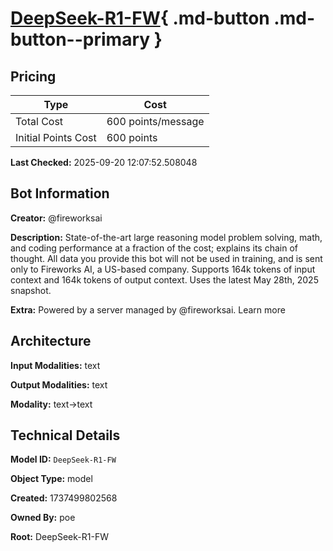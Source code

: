 # [DeepSeek-R1-FW](https://poe.com/DeepSeek-R1-FW){ .md-button .md-button--primary }

## Pricing

| Type | Cost |
|------|------|
| Total Cost | 600 points/message |
| Initial Points Cost | 600 points |

**Last Checked:** 2025-09-20 12:07:52.508048


## Bot Information

**Creator:** @fireworksai

**Description:** State-of-the-art large reasoning model problem solving, math, and coding performance at a fraction of the cost; explains its chain of thought. All data you provide this bot will not be used in training, and is sent only to Fireworks AI, a US-based company. Supports 164k tokens of input context and 164k tokens of output context. Uses the latest May 28th, 2025 snapshot.

**Extra:** Powered by a server managed by @fireworksai. Learn more


## Architecture

**Input Modalities:** text

**Output Modalities:** text

**Modality:** text->text


## Technical Details

**Model ID:** `DeepSeek-R1-FW`

**Object Type:** model

**Created:** 1737499802568

**Owned By:** poe

**Root:** DeepSeek-R1-FW
